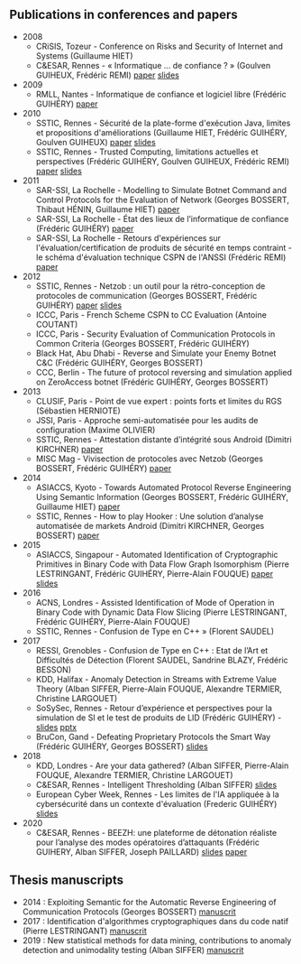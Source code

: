 ## Publications in conferences and papers

* 2008
  * CRiSIS, Tozeur - Conference on Risks and Security of Internet and Systems (Guillaume HIET)
  * C&ESAR, Rennes - « Informatique … de confiance ? » (Goulven GUIHEUX, Frédéric REMI) [paper](documents/2008_CESAR_Amossys_article_TPM.pdf) [slides](documents/2008_CESAR_Amossys_presentation_TPM.pps)
* 2009
  * RMLL, Nantes - Informatique de confiance et logiciel libre (Frédéric GUIHÉRY) [paper](documents/2009_RMLL_Amossys_presentation_TPM.pdf)
* 2010
  * SSTIC, Rennes - Sécurité de la plate-forme d'exécution Java, limites et propositions d'améliorations (Guillaume HIET, Frédéric GUIHÉRY, Goulven GUIHEUX) [paper](documents/2010_SSTIC_Securite_plateforme_execution_java_limitations_propositions_ameliorations.pdf) [slides](documents/2010_SSTIC_Securite_plateforme_execution_java_limitations_ameliorations_slides.pdf)
  * SSTIC, Rennes - Trusted Computing, limitations actuelles et perspectives (Frédéric GUIHÉRY, Goulven GUIHEUX, Frédéric REMI) [paper](documents/2010_SSTIC_Trusted_computing_limitations_perspectives.pdf) [slides](documents/2010_SSTIC_Trusted_computing_limitations_perspectives_slides.pdf)
* 2011
  * SAR-SSI, La Rochelle - Modelling to Simulate Botnet Command and Control Protocols for the Evaluation of Network (Georges BOSSERT, Thibaut HÉNIN, Guillaume HIET) [paper](documents/2011_SARSSI_Modelisation_Botnet_Pour_Simulation-article.pdf)
  * SAR-SSI, La Rochelle - État des lieux de l’informatique de confiance (Frédéric GUIHÉRY) [paper](documents/2011_SAR-SSI_Informatique_de_confiance.pdf)
  * SAR-SSI, La Rochelle - Retours d'expériences sur l'évaluation/certification de produits de sécurité en temps contraint - le schéma d'évaluation technique CSPN de l'ANSSI (Frédéric REMI) [paper](documents/2011_SAR-SSI_CSPN_FEEDBACK.pdf)
* 2012
  * SSTIC, Rennes - Netzob : un outil pour la rétro-conception de protocoles de communication (Georges BOSSERT, Frédéric GUIHÉRY) [paper](documents/2012_SSTIC_Article-netzob_un_outil_pour_la_retro-conception_de_protocoles_de_communication-guihery_bossert_hiet_1.pdf) [slides](documents/2012_SSTIC_Slides-netzob_un_outil_pour_la_retro-conception_de_protocoles_de_communication-guihery_bossert_hiet.pdf)
  * ICCC, Paris - French Scheme CSPN to CC Evaluation (Antoine COUTANT)
  * ICCC, Paris - Security Evaluation of Communication Protocols in Common Criteria (Georges BOSSERT, Frédéric GUIHÉRY)
  * Black Hat, Abu Dhabi - Reverse and Simulate your Enemy Botnet C&C (Frédéric GUIHÉRY, Georges BOSSERT)
  * CCC, Berlin - The future of protocol reversing and simulation applied on ZeroAccess botnet (Frédéric GUIHÉRY, Georges BOSSERT)
* 2013
  * CLUSIF, Paris - Point de vue expert : points forts et limites du RGS (Sébastien HERNIOTE)
  * JSSI, Paris - Approche semi-automatisée pour les audits de configuration (Maxime OLIVIER)
  * SSTIC, Rennes - Attestation distante d’intégrité sous Android (Dimitri KIRCHNER) [paper](documents/2013_SSTIC_Attestation-distante-dintegrite-sous-Android.pdf)
  * MISC Mag - Vivisection de protocoles avec Netzob (Georges BOSSERT, Frédéric GUIHÉRY) [paper](https://connect.ed-diamond.com/MISC/MISCHS-007/Vivisection-de-protocoles-avec-Netzob2)
* 2014
  * ASIACCS, Kyoto - Towards Automated Protocol Reverse Engineering Using Semantic Information (Georges BOSSERT, Frédéric GUIHÉRY, Guillaume HIET) [paper](documents/2014_ASIACCS_reverse_protocol_semantic.pdf)
  * SSTIC, Rennes - How to play Hooker : Une solution d’analyse automatisée de markets Android (Dimitri KIRCHNER, Georges BOSSERT) [paper](documents/2014_SSTIC_Article-how_to_play_hooker__une_solution_danalyse_automatise_de_markets_android-kirchner_bossert.pdf)
* 2015
  * ASIACCS, Singapour - Automated Identification of Cryptographic Primitives in Binary Code with Data Flow Graph Isomorphism (Pierre LESTRINGANT, Frédéric GUIHÉRY, Pierre-Alain FOUQUE) [paper](documents/2015_ASIACCS_Automated_Identification_Of_Cryptographic_Primitives_In_Binary_Code_With_Data_Flow_Graph_Isomorphism_paper.pdf) [slides](documents/2015_ASIACCS_Automated_Identification_Of_Cryptographic_Primitives_In_Binary_Code_With_Data_Flow_Graph_Isomorphism_slides.pdf)
* 2016
  * ACNS, Londres - Assisted Identification of Mode of Operation in Binary Code with Dynamic Data Flow Slicing (Pierre LESTRINGANT, Frédéric GUIHÉRY, Pierre-Alain FOUQUE)
  * SSTIC, Rennes - Confusion de Type en C++ » (Florent SAUDEL)
* 2017
  * RESSI, Grenobles - Confusion de Type en C++ : Etat de l’Art et Difficultés de Détection (Florent SAUDEL, Sandrine BLAZY, Frédéric BESSON)
  * KDD, Halifax - Anomaly Detection in Streams with Extreme Value Theory (Alban SIFFER, Pierre-Alain FOUQUE, Alexandre TERMIER, Christine LARGOUET)
  * SoSySec, Rennes - Retour d’expérience et perspectives pour la simulation de SI et le test de produits de LID (Frédéric GUIHÉRY) - [slides](documents/2017_Seminaire_Eval_LID_FGY.pdf) [pptx]([slides](documents/2017_Seminaire_Eval_LID_FGY.pptx))
  * BruCon, Gand - Defeating Proprietary Protocols the Smart Way (Frédéric GUIHÉRY, Georges BOSSERT) [slides](https://gitlab.amossys.fr/formations/netzob_reverse_protocols)
* 2018
  * KDD, Londres - Are your data gathered? (Alban SIFFER, Pierre-Alain FOUQUE, Alexandre TERMIER, Christine LARGOUET)
  * C&ESAR, Rennes - Intelligent Thresholding (Alban SIFFER) [slides](documents/2018_CESAR_Intelligent_thresholding.pdf)
  * European Cyber Week, Rennes - Les limites de l'IA appliquée à la cybersécurité dans un contexte d'évaluation (Frederic GUIHÉRY) [slides](documents/2018_ECW_Evaluation_produits_IA.pdf)
* 2020
  * C&ESAR, Rennes - BEEZH: une plateforme de détonation réaliste pour l’analyse des modes opératoires d’attaquants (Frédéric GUIHERY, Alban SIFFER, Joseph PAILLARD) [slides](documents/2020_CESAR_BEEZH_platform.pptx) [paper](documents/2020_CESAR_BEEZH_platform.pdf)

## Thesis manuscripts

* 2014 : Exploiting Semantic for the Automatic Reverse Engineering of Communication Protocols (Georges BOSSERT) [manuscrit](documents/2014_these_Georges_Bossert.pdf)
* 2017 : Identification d'algorithmes cryptographiques dans du code natif (Pierre LESTRINGANT) [manuscrit](documents/2017_these_Pierre_Lestringant.pdf)
* 2019 : New statistical methods for data mining, contributions to anomaly detection and unimodality testing (Alban SIFFER) [manuscrit](documents/2019_these_Alban_Siffer.pdf)
